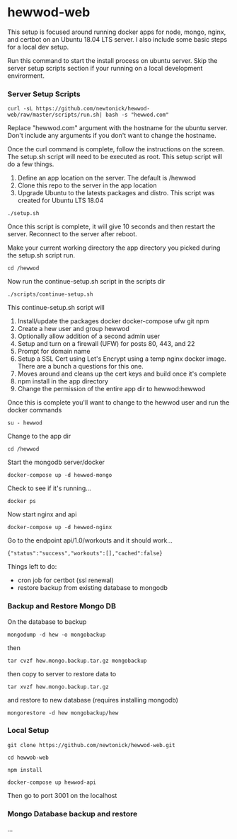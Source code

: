 # hewwod-web

This setup is focused around running docker apps for node, mongo, nginx, and certbot on an Ubuntu 18.04 LTS server. I also include some basic steps for a local dev setup.

Run this command to start the install process on ubuntu server. Skip the server setup scripts section if your running on a local development envirorment.

### Server Setup Scripts

```curl -sL https://github.com/newtonick/hewwod-web/raw/master/scripts/run.sh| bash -s "hewwod.com"```

Replace "hewwod.com" argument with the hostname for the ubuntu server. Don't include any arguments if you don't want to change the hostname.

Once the curl command is complete, follow the instructions on the screen. The setup.sh script will need to be executed as root. This setup script will do a few things.

1. Define an app location on the server. The default is /hewwod
2. Clone this repo to the server in the app location
3. Upgrade Ubuntu to the latests packages and distro. This script was created for Ubuntu LTS 18.04

```./setup.sh```

Once this script is complete, it will give 10 seconds and then restart the server. Reconnect to the server after reboot.

Make your current working directory the app directory you picked during the setup.sh script run.

```cd /hewwod```

Now run the continue-setup.sh script in the scripts dir

```./scripts/continue-setup.sh```

This continue-setup.sh script will

1. Install/update the packages docker docker-compose ufw git npm
2. Create a hew user and group hewwod
3. Optionally allow addition of a second admin user
4. Setup and turn on a firewall (UFW) for posts 80, 443, and 22
5. Prompt for domain name
6. Setup a SSL Cert using Let's Encrypt using a temp nginx docker image. There are a bunch a questions for this one.
7. Moves around and cleans up the cert keys and build once it's complete
8. npm install in the app directory
9. Change the permission of the entire app dir to hewwod:hewwod

Once this is complete you'll want to change to the hewwod user and run the docker commands

```su - hewwod```

Change to the app dir

```cd /hewwod```

Start the mongodb server/docker

```docker-compose up -d hewwod-mongo```

Check to see if it's running...

```docker ps```

Now start nginx and api

```docker-compose up -d hewwod-nginx```

Go to the endpoint api/1.0/workouts and it should work...

```{"status":"success","workouts":[],"cached":false}```

Things left to do:

- cron job for certbot (ssl renewal)
- restore backup from existing database to mongodb

### Backup and Restore Mongo DB

On the database to backup

```mongodump -d hew -o mongobackup```

then

```tar cvzf hew.mongo.backup.tar.gz mongobackup```

then copy to server to restore data to

```tar xvzf hew.mongo.backup.tar.gz```

and restore to new database (requires installing mongodb)

```mongorestore -d hew mongobackup/hew```

### Local Setup

```git clone https://github.com/newtonick/hewwod-web.git```

```cd hewwob-web```

```npm install```

```docker-compose up hewwod-api```

Then go to port 3001 on the localhost

### Mongo Database backup and restore

...
